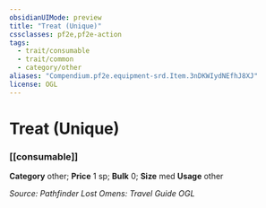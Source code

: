```yaml
---
obsidianUIMode: preview
title: "Treat (Unique)"
cssclasses: pf2e,pf2e-action
tags:
  - trait/consumable
  - trait/common
  - category/other
aliases: "Compendium.pf2e.equipment-srd.Item.3nDKWIydNEfhJ8XJ"
license: OGL
---
```

# Treat (Unique)

### [[consumable]]

**Category** other; 
**Price** 1 sp; 
**Bulk** 0; **Size** med
**Usage** other



*Source: Pathfinder Lost Omens: Travel Guide*
*OGL*